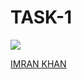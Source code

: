 # TASK-1

![](https://upload.wikimedia.org/wikipedia/commons/thumb/f/f2/Imran_Khan%2C_Chairman_of_the_PTI%2C_in_2023.jpg/330px-Imran_Khan%2C_Chairman_of_the_PTI%2C_in_2023.jpg)

[IMRAN KHAN](https://upload.wikimedia.org/wikipedia/commons/thumb/f/f2/Imran_Khan%2C_Chairman_of_the_PTI%2C_in_2023.jpg/330px-Imran_Khan%2C_Chairman_of_the_PTI%2C_in_2023.jpg)

